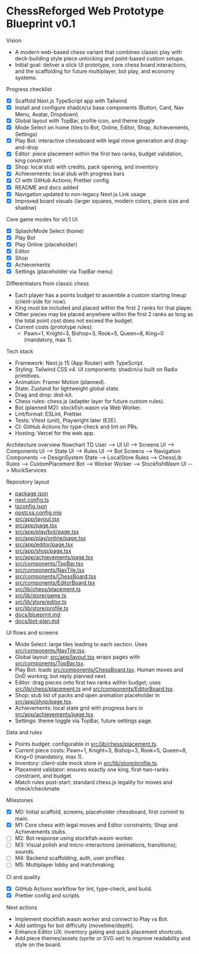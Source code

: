 # ChessReforged Web Prototype Blueprint v0.1

Vision
- A modern web-based chess variant that combines classic play with deck-building style piece unlocking and point-based custom setups.
- Initial goal: deliver a slick UI prototype, core chess board interactions, and the scaffolding for future multiplayer, bot play, and economy systems.

Progress checklist
- [x] Scaffold Next.js TypeScript app with Tailwind
- [x] Install and configure shadcn/ui base components (Button, Card, Nav Menu, Avatar, Dropdown)
- [x] Global layout with TopBar, profile icon, and theme toggle
- [x] Mode Select on home (tiles to Bot, Online, Editor, Shop, Achievements, Settings)
- [x] Play Bot: interactive chessboard with legal move generation and drag-and-drop
- [x] Editor: piece placement within the first two ranks, budget validation, king constraint
- [x] Shop: local stub with credits, pack opening, and inventory
- [x] Achievements: local stub with progress bars
- [x] CI with GitHub Actions; Prettier config
- [x] README and docs added
- [x] Navigation updated to non-legacy Next.js Link usage
- [x] Improved board visuals (larger squares, modern colors, piece size and shadow)

Core game modes for v0.1 UI
- [x] Splash/Mode Select (home)
- [x] Play Bot
- [x] Play Online (placeholder)
- [x] Editor
- [x] Shop
- [x] Achievements
- [x] Settings (placeholder via TopBar menu)

Differentiators from classic chess
- Each player has a points budget to assemble a custom starting lineup (client-side for now).
- King must be included and placed within the first 2 ranks for that player.
- Other pieces may be placed anywhere within the first 2 ranks as long as the total point cost does not exceed the budget.
- Current costs (prototype rules):
  - Pawn=1, Knight=3, Bishop=3, Rook=5, Queen=8, King=0 (mandatory, max 1).

Tech stack
- Framework: Next.js 15 (App Router) with TypeScript.
- Styling: Tailwind CSS v4. UI components: shadcn/ui built on Radix primitives.
- Animation: Framer Motion (planned).
- State: Zustand for lightweight global state.
- Drag and drop: dnd-kit.
- Chess rules: chess.js (adapter layer for future custom rules).
- Bot (planned M2): stockfish.wasm via Web Worker.
- Lint/format: ESLint, Prettier.
- Tests: Vitest (unit), Playwright later (E2E).
- CI: GitHub Actions for type-check and lint on PRs.
- Hosting: Vercel for the web app.

Architecture overview
flowchart TD
User --> UI
UI --> Screens
UI --> Components
UI --> State
UI --> Rules
UI --> Bot
Screens --> Navigation
Components --> DesignSystem
State --> LocalStore
Rules --> ChessLib
Rules --> CustomPlacement
Bot --> Worker
Worker --> StockfishWasm
UI --> MockServices

Repository layout
- [package.json](package.json)
- [next.config.ts](next.config.ts)
- [tsconfig.json](tsconfig.json)
- [postcss.config.mjs](postcss.config.mjs)
- [src/app/layout.tsx](src/app/layout.tsx)
- [src/app/page.tsx](src/app/page.tsx)
- [src/app/play/bot/page.tsx](src/app/play/bot/page.tsx)
- [src/app/play/online/page.tsx](src/app/play/online/page.tsx)
- [src/app/editor/page.tsx](src/app/editor/page.tsx)
- [src/app/shop/page.tsx](src/app/shop/page.tsx)
- [src/app/achievements/page.tsx](src/app/achievements/page.tsx)
- [src/components/TopBar.tsx](src/components/TopBar.tsx)
- [src/components/NavTile.tsx](src/components/NavTile.tsx)
- [src/components/ChessBoard.tsx](src/components/ChessBoard.tsx)
- [src/components/EditorBoard.tsx](src/components/EditorBoard.tsx)
- [src/lib/chess/placement.ts](src/lib/chess/placement.ts)
- [src/lib/store/game.ts](src/lib/store/game.ts)
- [src/lib/store/editor.ts](src/lib/store/editor.ts)
- [src/lib/store/profile.ts](src/lib/store/profile.ts)
- [docs/blueprint.md](docs/blueprint.md)
- [docs/bot-plan.md](docs/bot-plan.md)

UI flows and screens
- Mode Select: large tiles leading to each section. Uses [src/components/NavTile.tsx](src/components/NavTile.tsx).
- Global layout: [src/app/layout.tsx](src/app/layout.tsx) wraps pages with [src/components/TopBar.tsx](src/components/TopBar.tsx).
- Play Bot: loads [src/components/ChessBoard.tsx](src/components/ChessBoard.tsx). Human moves and DnD working; bot reply planned next.
- Editor: drag pieces onto first two ranks within budget; uses [src/lib/chess/placement.ts](src/lib/chess/placement.ts) and [src/components/EditorBoard.tsx](src/components/EditorBoard.tsx).
- Shop: stub list of packs and open animation placeholder in [src/app/shop/page.tsx](src/app/shop/page.tsx).
- Achievements: local state grid with progress bars in [src/app/achievements/page.tsx](src/app/achievements/page.tsx).
- Settings: theme toggle via TopBar, future settings page.

Data and rules
- Points budget: configurable in [src/lib/chess/placement.ts](src/lib/chess/placement.ts).
- Current piece costs: Pawn=1, Knight=3, Bishop=3, Rook=5, Queen=8, King=0 (mandatory, max 1).
- Inventory: client-side mock store in [src/lib/store/profile.ts](src/lib/store/profile.ts).
- Placement validator: ensures exactly one king, first-two-ranks constraint, and budget.
- Match rules post-start: standard chess.js legality for moves and check/checkmate.

Milestones
- [x] M0: Initial scaffold, screens, placeholder chessboard, first commit to main.
- [x] M1: Core chess with legal moves and Editor constraints; Shop and Achievements stubs.
- [ ] M2: Bot response using stockfish.wasm worker.
- [ ] M3: Visual polish and micro-interactions (animations, transitions); sounds.
- [ ] M4: Backend scaffolding, auth, user profiles.
- [ ] M5: Multiplayer lobby and matchmaking.

CI and quality
- [x] GitHub Actions workflow for lint, type-check, and build.
- [x] Prettier config and scripts.

Next actions
- Implement stockfish.wasm worker and connect to Play vs Bot.
- Add settings for bot difficulty (movetime/depth).
- Enhance Editor UX: inventory gating and quick placement shortcuts.
- Add piece themes/assets (sprite or SVG set) to improve readability and style on the board.